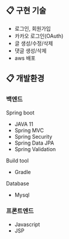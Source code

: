 ## 📋 구현 기술 

- 로그인, 회원가입 
- 카카오 로그인(OAuth)
- 글 생성/수정/삭제
- 댓글 생성/삭제
- aws 배포

## 📋 개발환경

### 백엔드

Spring boot

- JAVA 11
- Spring MVC
- Spring Security
- Spring Data JPA
- Spring Validation

Build tool

- Gradle

Database

- Mysql

### 프론트엔드

- Javascript
- JSP


